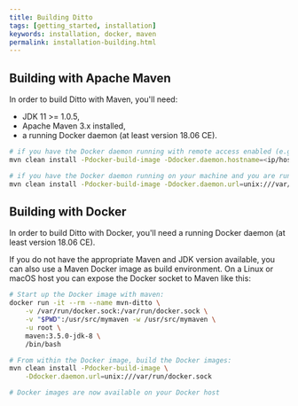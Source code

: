 ```yaml
---
title: Building Ditto
tags: [getting_started, installation]
keywords: installation, docker, maven
permalink: installation-building.html
---
```


## Building with Apache Maven

In order to build Ditto with Maven, you'll need:
* JDK 11 >= 1.0.5,
* Apache Maven 3.x installed,
* a running Docker daemon (at least version 18.06 CE).

```bash
# if you have the Docker daemon running with remote access enabled (e.g. in a Vagrant box or on localhost):
mvn clean install -Pdocker-build-image -Ddocker.daemon.hostname=<ip/host of your Docker daemon>

# if you have the Docker daemon running on your machine and you are running on Unix, you can also connect against the Docker socket:
mvn clean install -Pdocker-build-image -Ddocker.daemon.url=unix:///var/run/docker.sock
```

## Building with Docker

In order to build Ditto with Docker, you'll need a running Docker daemon (at least version 18.06 CE).

If you do not have the appropriate Maven and JDK version available, you can also use a Maven Docker image as build 
environment.
On a Linux or macOS host you can expose the Docker socket to Maven like this:

```bash
# Start up the Docker image with maven:
docker run -it --rm --name mvn-ditto \
    -v /var/run/docker.sock:/var/run/docker.sock \
    -v "$PWD":/usr/src/mymaven -w /usr/src/mymaven \
    -u root \
    maven:3.5.0-jdk-8 \
    /bin/bash

# From within the Docker image, build the Docker images:
mvn clean install -Pdocker-build-image \
    -Ddocker.daemon.url=unix:///var/run/docker.sock

# Docker images are now available on your Docker host
```

